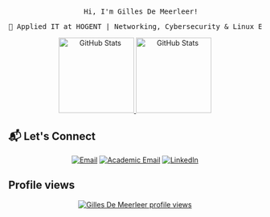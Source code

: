 

<div align="center">
   <p><samp><img width="15" src="./assets/waving-hand.gif"/> Hi, I'm Gilles De Meerleer!<br></samp></p>

   <pre>🏢 Applied IT at HOGENT | Networking, Cybersecurity & Linux Enthusiast</pre>

   <a href="https://github.com/DeMeerleerGilles">
      <img height="150em" alt="GitHub Stats" src="https://github-readme-stats.vercel.app/api?username=DeMeerleerGilles&show_icons=true&icon_color=61afef&text_color=adbac7&bg_color=ffffff00&layout=compact&hide_title=true&include_all_commits=true&count_private=true&hide_border=true"/>
<img height="150em" alt="GitHub Stats" src="https://github-readme-stats.vercel.app/api/top-langs/?username=DeMeerleerGilles&show_icons=true&icon_color=61afef&text_color=adbac7&bg_color=ffffff00&hide_title=true&include_all_commits=true&count_private=true&hide_border=true&langs_count=8&layout=compact"/>
   </a>
</div>

## 📬 Let's Connect

<div align="center">
  
[![Email](https://img.shields.io/badge/Email-gilles.demeerleer@proton.me-8B89CC?style=flat-square&logo=protonmail&logoColor=white)](mailto:gilles.demeerleer@proton.me)
[![Academic Email](https://img.shields.io/badge/Academic_Mail-gilles.demeerleer@student.hogent.be-0055FF?style=flat-square&logo=gmail&logoColor=white)](mailto:gilles.demeerleer@student.hogent.be)
[![LinkedIn](https://img.shields.io/badge/LinkedIn-Gilles_De_Meerleer-0077B5?style=flat-square&logo=linkedin&logoColor=white)](https://www.linkedin.com/in/gilles-de-meerleer)


</div>

## Profile views

<div align="center">
   
[![Gilles De Meerleer profile views](https://u8views.com/api/v1/github/profiles/146004284/views/day-week-month-total-count.svg)](https://u8views.com/github/DeMeerleerGilles)

</div>

<!---
DeMeerleerGilles/DeMeerleerGilles is a ✨ special ✨ repository because its `README.md` (this file) appears on your GitHub profile.
You can click the Preview link to take a look at your changes.
--->
